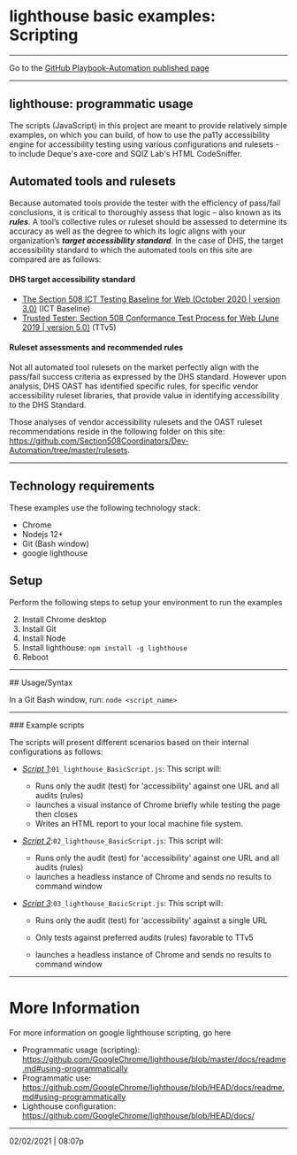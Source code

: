 # lighthouse basic examples: Scripting

<hr>

Go to the [GitHub Playbook-Automation published page](https://section508coordinators.github.io/Dev-Automation/)

<hr>

## lighthouse: programmatic usage

The scripts (JavaScript) in this project are meant to provide relatively simple examples, on which you can build, of how to use the pa11y  accessibility engine for accessibility testing using various configurations and rulesets - to include Deque's axe-core and SQIZ Lab's HTML CodeSniffer.  

## Automated tools and rulesets

Because automated tools provide the tester with the efficiency of pass/fail conclusions,  it is critical to thoroughly assess that logic – also known as its ***rules***. A tool’s collective rules or ruleset should be assessed to determine its accuracy as well as the degree to which its logic aligns with your organization’s ***target accessibility standard***. In the case of DHS, the target accessibility standard to which the automated tools on this site are compared are as follows:

#### DHS target accessibility standard

- [The Section 508 ICT Testing Baseline for Web (October 2020 | version 3.0)](https://section508coordinators.github.io/ICTTestingBaseline/) (ICT Baseline)
- [Trusted Tester: Section 508  Conformance Test Process for Web (June 2019 | version 5.0)](https://section508coordinators.github.io/TrustedTester/) (TTv5)

#### Ruleset assessments and recommended rules

Not all automated tool rulesets on the market perfectly align with the pass/fail success criteria as expressed by the DHS standard. However upon analysis, DHS OAST has identified specific rules, for specific vendor accessibility ruleset libraries, that provide value in identifying accessibility to the DHS Standard.   

Those analyses of vendor accessibility rulesets and the OAST ruleset recommendations reside in the following folder on this site: https://github.com/Section508Coordinators/Dev-Automation/tree/master/rulesets.



<hr>

## Technology requirements

These examples use the following technology stack:

- Chrome
- Nodejs 12+
- Git (Bash window)
- google lighthouse

## Setup

Perform the following steps to setup your environment to run the examples

2. Install Chrome desktop
2. Install Git 
2. Install Node
2. Install lighthouse: `npm install -g lighthouse`
2. Reboot

<hr>
## Usage/Syntax

In a Git Bash window, run: `node <script_name>`

<hr>
### Example scripts


The scripts will present different scenarios based on their internal configurations as follows:

- <u>*Script 1*</u>:`01_lighthouse_BasicScript.js`: This script will:

  - Runs only the audit (test) for 'accessibility' against one URL and all audits (rules)
  - launches a visual instance of Chrome briefly while testing the page then closes 
  - Writes an HTML report to your local machine file system.

- <u>*Script 2*</u>:`02_lighthouse_BasicScript.js`: This script will:

  - Runs only the audit (test) for 'accessibility' against one URL and all audits (rules)
  - launches a headless instance of Chrome and sends no results to command window

- <u>*Script 3*</u>:`03_lighthouse_BasicScript.js`: This script will:

  - Runs only the audit (test) for 'accessibility' against a single URL

  - Only tests against preferred audits (rules) favorable to TTv5

  - launches a headless instance of Chrome and sends no results to command window

    

<hr>

# More Information

For more information on google lighthouse scripting, go here

- Programmatic usage (scripting): https://github.com/GoogleChrome/lighthouse/blob/master/docs/readme.md#using-programmatically
- Programmatic use: https://github.com/GoogleChrome/lighthouse/blob/HEAD/docs/readme.md#using-programmatically
- Lighthouse configuration: https://github.com/GoogleChrome/lighthouse/blob/HEAD/docs/

<hr>

02/02/2021 | 08:07p
